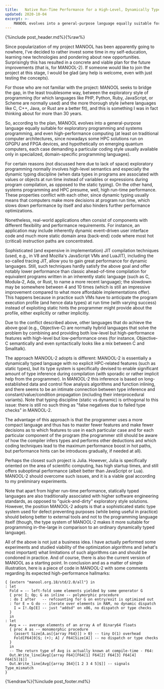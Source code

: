 ```yaml
---
title:   Native Run-Time Performance for a High-Level, Dynamically Typed Programming Language
updated: 2020-10-04
excerpt: >-
    MANOOL evolves into a general-purpose language equally suitable for exploratory programming and systems programming, and even high-performance computing
---
```

{%include post_header.md%}{%raw%}


Since popularization of my project MANOOL has been apparently going to nowhere, I've decided to rather invest some time in my self-education, learning new
technologies and pondering about new opportunities. Surprisingly this has resulted in a concrete and viable plan for the future improvements (that is, for
MANOOL-2). If someone would like to join the project at this stage, I would be glad (any help is welcome, even with just testing the concepts).

For those who are not familiar with the project: MANOOL seeks to bridge the gap, in the least troublesome way, between the exploratory style of programming (for
which languages like PHP, Python, Ruby, JavaScript, or Scheme are normally used) and the more thorough style (where languages like C, C++, Java, or Rust are a
better fit), and this is something I was in fact thinking about for more than 30 years.

So, according to the plan, MANOOL evolves into a general-purpose language equally suitable for exploratory programming and systems programming, and even
high-performance computing (at least on traditional computer architectures, since nowadays some HPC solutions run on GPGPU and FPGA devices, and hypothetically
on emerging quantum computers, each case demanding a particular coding style usually available only in specialized, domain-specific programming languages).

For certain reasons (not discussed here due to lack of space) exploratory programming normally involves high-level semantics and especially the dynamic typing
discipline (when data types in programs are associated with values or objects at run time instead of variables or expressions during program compilation, as
opposed to the static typing). On the other hand, systems programming and HPC presume, well, high run-time performance. These properties conflict with each
other, since dynamic typing usually means that computers make more decisions at program run time, which slows down performance by itself and also hinders
further performance optimizations.

Nonetheless, real-world applications often consist of components with different flexibility and performance requirements. For instance, an application may
include inherently dynamic event-driven user interface code and much more static domain area (back-end) code where most hot (critical) instruction paths are
concentrated.

Sophisticated (and expensive in implementation) JIT compilation techniques (used, e.g., in V8 and Mozilla's JavaScript VMs and LuaJIT), including the so-called
tracing JIT, allow you to gain great performance for dynamic languages. Still, such techniques hardly satisfy the above goal and offer notably lower performance
than classic ahead-of-time compilation for equivalent programs written in an inherently static language (such as C, Modula-2, Ada, or Rust, to name a more
recent language); the slowdown may be somewhere between 4 and 10 times (which is still an impressive improvement compared to what more affordable
implementations offer). This happens because in practice such VMs have to anticipate the program execution profile (and hence data types) at run time (with
varying success) instead of exploiting static hints the programmer might provide about the profile, either explicitly or rather implicitly.

Due to the conflict described above, other languages that do achieve the above goal (e.g., Objective-C) are normally hybrid languages that solve the problem by
combining and providing both low-level but high-performance features with high-level but low-performance ones (for instance, Objective-C semantically and even
syntactically looks like a mix between C and Smalltalk).

The approach MANOOL-2 adopts is different: MANOOL-2 is essentially a dynamically typed language with no explicit HPC-related features (such as static types),
but its type system is specifically devised to enable significant amount of type inference during compilation (with sporadic or rather implicit help from the
programmer). In MANOOL-2 this inference is based on long-established data and control flow analysis algorithms and function inlining, and there seems to be an
intimate connection between type inference and constant/value/condition propagation (including their interprocedural variants). Note that typing discipline
(static vs dynamic) is orthogonal to this issue: there is still no such thing as "false negatives due to failed type checks" in MANOOL-2.

The advantage of this approach is that the programmer uses a more compact language and thus has to master fewer features and make fewer decisions as to which
features to use in each particular case and for each particular component of the program (the programmer still should be aware of how the compiler infers types
and performs other deductions and which coding techniques lead to the maximum performance boost in hot paths, but performance hints can be introduces gradually,
if needed at all).

Perhaps the closest such project is Julia. However, Julia is specifically oriented on the area of scientific computing, has high startup times, and still offers
suboptimal performance (albeit better than JavaScript or Lua). MANOOL-2 should overcome such issues, and it is a viable goal according to my preliminary
experiments.

Note that apart from higher run-time performance, statically typed languages are also traditionally associated with higher software engineering standards, as
opposed to "quick-and-dirty" exploratory style solutions. However, the position MANOOL-2 adopts is that a sophisticated static type system used for defect
preventing purposes (while being useful in practice) should belong better to external tools and not to the programming language itself (though, the type system
of MANOOL-2 makes it more suitable for programming in-the-large in comparison to an ordinary dynamically typed language).

All of the above is not just a business idea. I have actually performed some experiments and studied viability of the optimization algorithms and (what's most
important) what limitations of such algorithms can and should be condoned in practice. And of course, there is also the current version of MANOOL as a starting
point. In conclusion and as a matter of simple illustration, here is a piece of code in MANOOL-2 with some comments regarding its expected high-performance
hallmarks:

    { {extern "manool.org.18/std/2.0/all"} in
    : let
      Fold = -- left-fold some elements yielded by some generator G
      { proc I; Op; G as inline -- polymorphic procedure
      : do I after   -- refcounting for G on entry/exit is optimized out
      : for E = G do -- iterate over elements in RAM, no dynamic dispatch
        I = I!.Op[E] -- just "addsd" on x86, no dispatch or type checks
      }
      in
    : let
      Avg = -- average elements of an array A of Binary64 floats
      { proc A as -- monomorphic procedure
        {assert Size[A.as[{array F64}]] > 0} -- tiny O(1) overhead
        Fold[F64[0]$; (+); A] / F64[Size[A]] -- no dispatch or type checks
      }
      in
      -- The return type of Avg is actually known at compile-time - F64:
      Out.Write_line[Avg[{array F64}[F64[1] F64[2] F64[3] F64[4] F64[5]]$]]
      Out.Write_line[Avg[{array I64}[1 2 3 4 5]$]] -- signals Type_mismatch
    }


{%endraw%}{%include post_footer.md%}
